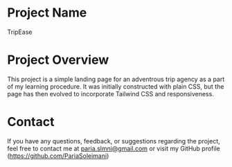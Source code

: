 # Project Name

TripEase

# Project Overview

This project is a simple landing page for an adventrous trip agency as a part of my learning procedure. It was initially constructed with plain CSS, but the page has then evolved to incorporate Tailwind CSS and responsiveness.

# Contact

If you have any questions, feedback, or suggestions regarding the project, feel free to contact me at paria.slmni@gmail.com or visit my GitHub profile (https://github.com/PariaSoleimani)

